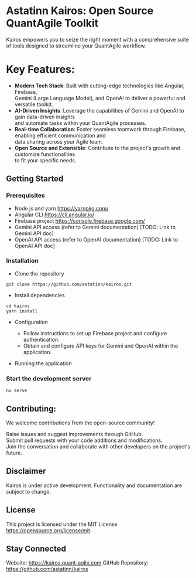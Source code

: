 # Astatinn Kairos: Open Source QuantAgile Toolkit

Kairos empowers you to seize the right moment with a comprehensive suite of tools designed to streamline your QuantAgile workflow.

# Key Features:

- **Modern Tech Stack**: Built with cutting-edge technologies like Angular, Firebase,  
  Gemini (Large Language Model), and OpenAI to deliver a powerful and versatile toolkit.
- **AI-Driven Insights**: Leverage the capabilities of Gemini and OpenAI to gain data-driven insights  
  and automate tasks within your QuantAgile processes.
- **Real-time Collaboration**: Foster seamless teamwork through Firebase, enabling efficient communication and  
  data sharing across your Agile team.
- **Open Source and Extensible**: Contribute to the project's growth and customize functionalities  
  to fit your specific needs.

## Getting Started

### Prerequisites

- Node.js and yarn https://yarnpkg.com/
- Angular CLI https://cli.angular.io/
- Firebase project https://console.firebase.google.com/
- Gemini API access (refer to Gemini documentation) [TODO: Link to Gemini API doc]
- OpenAI API access (refer to OpenAI documentation) [TODO: Link to OpenAI API doc]

### Installation

- Clone the repository
```shell
git clone https://github.com/astatinn/kairos.git
```

- Install dependencies
```shell
cd kairos
yarn install
```

- Configuration 
  - Follow instructions to set up Firebase project and configure authentication.
  - Obtain and configure API keys for Gemini and OpenAI within the application.

- Running the application

### Start the development server
```
nx serve
```

## Contributing:

We welcome contributions from the open-source community!

Raise issues and suggest improvements through GitHub.  
Submit pull requests with your code additions and modifications.  
Join the conversation and collaborate with other developers on the project's future.

## Disclaimer

Kairos is under active development. Functionality and documentation are subject to change.

## License

This project is licensed under the MIT License https://opensource.org/license/mit.

## Stay Connected

Website: https://kairos.quant-agile.com
GitHub Repository: https://github.com/astatinn/kairos
